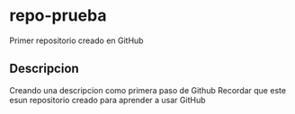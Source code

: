 # repo-prueba
Primer repositorio creado en GitHub
## Descripcion
Creando una descripcion como primera paso de Github
Recordar que este esun repositorio creado para aprender a usar GitHub
